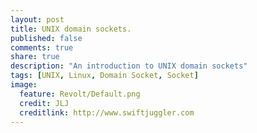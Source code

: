 ```yaml
---
layout: post
title: UNIX domain sockets.
published: false
comments: true
share: true
description: "An introduction to UNIX domain sockets"
tags: [UNIX, Linux, Domain Socket, Socket]
image:
  feature: Revolt/Default.png
  credit: JLJ
  creditlink: http://www.swiftjuggler.com
---
```





